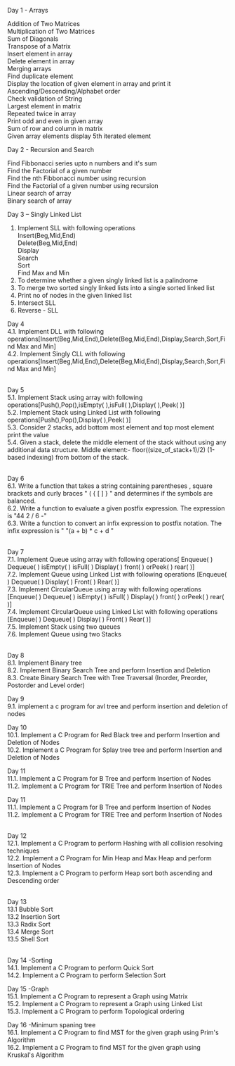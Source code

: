 Day 1 - Arrays

Addition of Two Matrices<br/>
Multiplication of Two Matrices<br/>
Sum of Diagonals<br/>
Transpose of a Matrix<br/>
Insert element in array<br/>
Delete element in array<br/>
Merging arrays<br/>
Find duplicate element<br/>
Display the location of given element in array and print it<br/>
Ascending/Descending/Alphabet order<br/>
Check validation of String<br/>
Largest element in matrix<br/>
Repeated twice in array<br/>
Print odd and even in given array<br/>
Sum of row and column in matrix<br/>
Given array elements display 5th iterated element<br/>

Day 2 - Recursion and Search<br/>

Find Fibbonacci series upto n numbers and it's sum<br/>
Find the Factorial of a given number<br/>
Find the nth Fibbonacci number using recursion<br/>
Find the Factorial of a given number using recursion<br/>
Linear search of array<br/>
Binary search of array<br/>

Day 3 – Singly Linked List<br/>
1.	Implement SLL with following operations<br/>
Insert(Beg,Mid,End)<br/>
Delete(Beg,Mid,End)<br/>
Display<br/>
Search<br/>
Sort<br/>
Find Max and Min<br/>
2.	To determine whether a given singly linked list is a palindrome<br/>
3.	To merge two sorted singly linked lists into a single sorted linked list<br/>
4.	Print no of nodes in the given linked list<br/>
5.	Intersect SLL<br/>
6.	Reverse - SLL<br/>

Day 4<br />
4.1. Implement DLL with following operations[Insert(Beg,Mid,End),Delete(Beg,Mid,End),Display,Search,Sort,Find Max and Min]<br />
4.2. Implement Singly CLL with following operations[Insert(Beg,Mid,End),Delete(Beg,Mid,End),Display,Search,Sort,Find Max and Min]<br />
<br />

Day 5<br />
5.1. Implement Stack using array with following operations[Push(),Pop(),isEmpty( ),isFull( ),Display( ),Peek( )]<br />
5.2. Implement Stack using Linked List with following operations[Push(),Pop(),Display( ),Peek( )]<br />
5.3. Consider 2 stacks, add bottom most element and top most element print the value<br />
5.4. Given a stack, delete the middle element of the stack without using any additional data structure.
Middle element:- floor((size_of_stack+1)/2) (1-based indexing) from bottom of the stack.<br />
<br />

Day 6<br />
6.1. Write a function that takes a string containing parentheses , square brackets  and curly braces "  ( { [ ] } " and determines if the symbols are balanced.<br />
6.2. Write a function to evaluate a given postfix expression. The expression is "44 2 / 6 -"<br />
6.3. Write a function to convert an infix expression to postfix notation. The infix expression is " "(a + b) * c + d "<br />
<br />

Day 7<br />
7.1. Implement Queue using array with following operations[
Enqueue( )
Dequeue( )
isEmpty( )
isFull( )
Display( )
front( ) orPeek( )
rear( )]<br />
7.2. Implement Queue using Linked List with following operations
[Enqueue( )
Dequeue( )
Display( )
Front( )
Rear( )]<br />
7.3. Implement CircularQueue using array with following operations
[Enqueue( )
Dequeue( )
isEmpty( )
isFull( )
Display( )
front( ) orPeek( )
rear( )]<br />
7.4. Implement CircularQueue using Linked List with following operations
[Enqueue( )
Dequeue( )
Display( )
Front( )
Rear( )]<br />
7.5. Implement Stack using two queues<br />
7.6. Implement Queue using two Stacks<br />
<br />

Day 8<br />
8.1. Implement Binary tree<br />
8.2. Implement Binary Search Tree and perform Insertion and Deletion<br />
8.3. Create Binary Search Tree with Tree Traversal (Inorder, Preorder, Postorder and Level order)<br /> 

Day 9<br/>
9.1. implement a c program for avl tree and perform insertion and deletion of nodes<br/>

Day 10<br />
10.1. Implement a C Program for Red Black tree and perform Insertion and Deletion of Nodes<br />
10.2. Implement a C Program for Splay tree tree and perform Insertion and Deletion of Nodes<br />

Day 11<br />
11.1. Implement a C Program for B Tree and perform Insertion of Nodes<br />
11.2. Implement a C Program for TRIE Tree and perform Insertion  of Nodes<br />

Day 11<br />
11.1. Implement a C Program for B Tree and perform Insertion of Nodes<br />
11.2. Implement a C Program for TRIE Tree and perform Insertion  of Nodes<br />
<br />

Day 12<br />
12.1. Implement a C Program to perform Hashing with all collision resolving techniques<br />
12.2. Implement a C Program for Min Heap and Max Heap and perform Insertion  of Nodes<br />
12.3. Implement a C Program to perform Heap sort both ascending and Descending order<br />
<br />

Day 13<br />
13.1 Bubble Sort<br />
13.2 Insertion Sort<br />
13.3 Radix Sort<br />
13.4 Merge Sort<br />
13.5 Shell Sort<br />
<br />

Day 14  -Sorting<br />
14.1. Implement a C Program to perform Quick Sort<br />
14.2. Implement a C Program to perform Selection Sort<br />


Day 15  -Graph<br />
15.1. Implement a C Program to represent a Graph  using Matrix<br />
15.2. Implement a C Program to represent a Graph using Linked List<br />
15.3. Implement a C Program to perform Topological ordering<br />

Day 16  -Minimum spaning tree<br />
16.1. Implement a C Program to find MST for the given graph using Prim's Algorithm<br />
16.2. Implement a C Program to find MST for the given graph using Kruskal's Algorithm<br />
